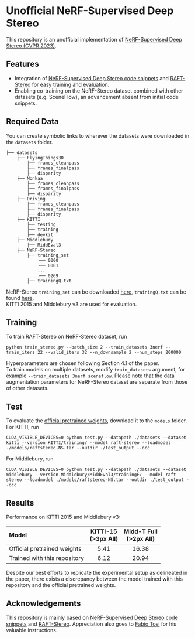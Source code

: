 # Unofficial NeRF-Supervised Deep Stereo
This repository is an unofficial implementation of [NeRF-Supervised Deep Stereo (CVPR 2023)](https://arxiv.org/abs/2303.17603).<br/>

## Features
* Integration of [NeRF-Supervised Deep Stereo code snippets](https://github.com/fabiotosi92/NeRF-Supervised-Deep-Stereo) and [RAFT-Stereo](https://github.com/princeton-vl/RAFT-Stereo) for easy training and evaluation.
* Enabling co-training on the NeRF-Stereo dataset combined with other datasets (e.g. SceneFlow), an advancement absent from initial code snippets.

## Required Data
You can create symbolic links to wherever the datasets were downloaded in the `datasets` folder. 
```Shell
├── datasets
    ├── FlyingThings3D
        ├── frames_cleanpass
        ├── frames_finalpass
        ├── disparity
    ├── Monkaa
        ├── frames_cleanpass
        ├── frames_finalpass
        ├── disparity
    ├── Driving
        ├── frames_cleanpass
        ├── frames_finalpass
        ├── disparity
    ├── KITTI
        ├── testing
        ├── training
        ├── devkit
    ├── Middlebury
        ├── MiddEval3
    ├── NeRF-Stereo
        ├── training_set
            ├── 0000
            ├── 0001
            ...
            ├── 0269
        ├── trainingQ.txt
```
NeRF-Stereo `training_set` can be downloaded [here](https://amsacta.unibo.it/id/eprint/7218/), `trainingQ.txt` can be found [here](https://github.com/fabiotosi92/NeRF-Supervised-Deep-Stereo/blob/main/filenames/trainingQ.txt).<br/>
KITTI 2015 and Middlebury v3 are used for evaluation.

## Training
To train RAFT-Stereo on NeRF-Stereo dataset, run
```Shell
python train_stereo.py --batch_size 2 --train_datasets 3nerf --train_iters 22 --valid_iters 32 --n_downsample 2 --num_steps 200000
```
Hyperparameters are chosen following Section 4.1 of the paper. <br> To train models on multiple datasets, modify `train_datasets` argument, for example `--train_datasets 3nerf sceneflow`. Please note that the data augmentation parameters for NeRF-Stereo dataset are separate from those of other datasets.

## Test
To evaluate the [official pretrained weights](https://drive.google.com/file/d/1zAX2q1Tr9EOypXv5kwkI4a_YTravdtsS/view?usp=sharing), download it to the `models` folder. <br> For KITTI, run
```Shell
CUDA_VISIBLE_DEVICES=0 python test.py --datapath ./datasets --dataset kitti --version KITTI/training/ --model raft-stereo --loadmodel ./models/raftstereo-NS.tar --outdir ./test_output --occ
``` 
For Middlebury, run
```Shell
CUDA_VISIBLE_DEVICES=0 python test.py --datapath ./datasets --dataset middlebury --version Middlebury/MiddEval3/trainingF/ --model raft-stereo --loadmodel ./models/raftstereo-NS.tar --outdir ./test_output --occ
```

## Results

Performance on KITTI 2015 and Middlebury v3:

| Model                         | KITTI-15<br/>(>3px All)   | Midd-T Full<br/>(>2px All)    |
| :---                          | :---:                     | :---:                         |
| Official pretrained weights   | 5.41                      | 16.38                         |
| Trained with this repository  | 6.12                      | 20.94                         |

Despite our best efforts to replicate the experimental setup as delineated in the paper, there exists a discrepancy between the model trained with this repository and the official pretrained weights.

## Acknowledgements

This repository is mainly based on [NeRF-Supervised Deep Stereo code snippets](https://github.com/fabiotosi92/NeRF-Supervised-Deep-Stereo) and [RAFT-Stereo](https://github.com/princeton-vl/RAFT-Stereo). Appreciation also goes to [Fabio Tosi](https://github.com/fabiotosi92) for his valuable instructions.